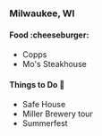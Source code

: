 
### Milwaukee, WI

#### Food :cheeseburger:
 - Copps
 - Mo's Steakhouse

#### Things to Do :eyes:
 - Safe House
 - Miller Brewery tour
 - Summerfest
